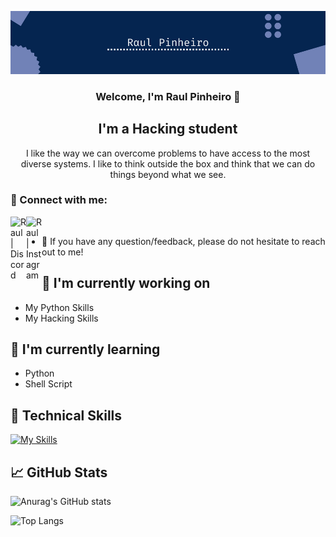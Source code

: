 <p align="center">
  <a href="https://github.com/raulp2007" target="_blank" rel="noreferrer"><img src="mybanner.png" alt="my banner"></a>
</p>

<h3 align="center">
Welcome, I'm Raul Pinheiro 👋
</h3>

<h2 align="center">
I'm a Hacking student
</h2> 

<p align="center">I like the way we can overcome problems to have access to the most diverse systems. I like to think outside the box and think that we can do things beyond what we see.</p>

### 🤝 Connect with me:

<a href="https://discord.com/users/493084892679372840"><img align="left" src="https://skillicons.dev/icons?i=discord" alt="Raul | Discord" width="25px"/></a>
<a href="https://instagram.com/rtsp._"><img align="left" src="https://skillicons.dev/icons?i=instagram" alt="Raul | Instagram" width="25px"/></a>
</br>
- 💬 If you have any question/feedback, please do not hesitate to reach out to me!

## 🔭 I'm currently working on

- My Python Skills
- My Hacking Skills

## 🌱 I'm currently learning

- Python
- Shell Script

## 💼 Technical Skills

[![My Skills](https://skillicons.dev/icons?i=python,linux,bash,vim,sqlite,mysql)](https://skillicons.dev)

## 📈 GitHub Stats 

![Anurag's GitHub stats](https://github-readme-stats.vercel.app/api?username=raulp2007&count_private=true&theme=prussian&show_icons=true)

![Top Langs](https://github-readme-stats.vercel.app/api/top-langs/?username=raulp2007&layout=compact&theme=prussian)
